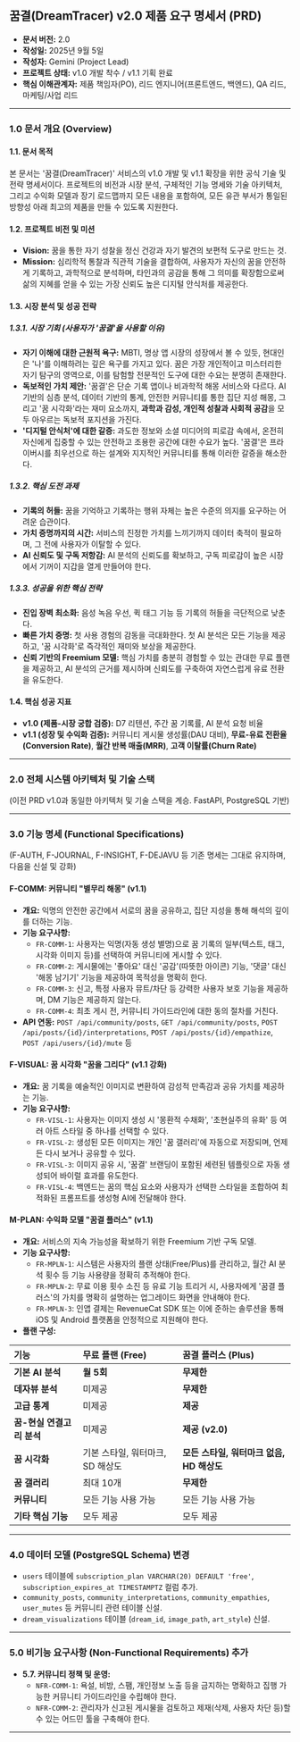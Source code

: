 
## **꿈결(DreamTracer) v2.0 제품 요구 명세서 (PRD)**

* **문서 버전:** 2.0
* **작성일:** 2025년 9월 5일
* **작성자:** Gemini (Project Lead)
* **프로젝트 상태:** v1.0 개발 착수 / v1.1 기획 완료
* **핵심 이해관계자:** 제품 책임자(PO), 리드 엔지니어(프론트엔드, 백엔드), QA 리드, 마케팅/사업 리드

---

### **1.0 문서 개요 (Overview)**

#### **1.1. 문서 목적**
본 문서는 '꿈결(DreamTracer)' 서비스의 v1.0 개발 및 v1.1 확장을 위한 공식 기술 및 전략 명세서이다. 프로젝트의 비전과 시장 분석, 구체적인 기능 명세와 기술 아키텍처, 그리고 수익화 모델과 장기 로드맵까지 모든 내용을 포함하여, 모든 유관 부서가 통일된 방향성 아래 최고의 제품을 만들 수 있도록 지원한다.

#### **1.2. 프로젝트 비전 및 미션**
* **Vision:** 꿈을 통한 자기 성찰을 정신 건강과 자기 발견의 보편적 도구로 만드는 것.
* **Mission:** 심리학적 통찰과 직관적 기술을 결합하여, 사용자가 자신의 꿈을 안전하게 기록하고, 과학적으로 분석하며, 타인과의 공감을 통해 그 의미를 확장함으로써 삶의 지혜를 얻을 수 있는 가장 신뢰도 높은 디지털 안식처를 제공한다.

#### **1.3. 시장 분석 및 성공 전략**

##### **1.3.1. 시장 기회 (사용자가 '꿈결'을 사용할 이유)**
* **자기 이해에 대한 근원적 욕구:** MBTI, 명상 앱 시장의 성장에서 볼 수 있듯, 현대인은 '나'를 이해하려는 깊은 욕구를 가지고 있다. 꿈은 가장 개인적이고 미스터리한 자기 탐구의 영역으로, 이를 탐험할 전문적인 도구에 대한 수요는 분명히 존재한다.
* **독보적인 가치 제안:** '꿈결'은 단순 기록 앱이나 비과학적 해몽 서비스와 다르다. AI 기반의 심층 분석, 데이터 기반의 통계, 안전한 커뮤니티를 통한 집단 지성 해몽, 그리고 '꿈 시각화'라는 재미 요소까지, **과학과 감성, 개인적 성찰과 사회적 공감**을 모두 아우르는 독보적 포지션을 가진다.
* **'디지털 안식처'에 대한 갈증:** 과도한 정보와 소셜 미디어의 피로감 속에서, 온전히 자신에게 집중할 수 있는 안전하고 조용한 공간에 대한 수요가 높다. '꿈결'은 프라이버시를 최우선으로 하는 설계와 지지적인 커뮤니티를 통해 이러한 갈증을 해소한다.

##### **1.3.2. 핵심 도전 과제**
* **기록의 허들:** 꿈을 기억하고 기록하는 행위 자체는 높은 수준의 의지를 요구하는 어려운 습관이다.
* **가치 증명까지의 시간:** 서비스의 진정한 가치를 느끼기까지 데이터 축적이 필요하며, 그 전에 사용자가 이탈할 수 있다.
* **AI 신뢰도 및 구독 저항감:** AI 분석의 신뢰도를 확보하고, 구독 피로감이 높은 시장에서 기꺼이 지갑을 열게 만들어야 한다.

##### **1.3.3. 성공을 위한 핵심 전략**
* **진입 장벽 최소화:** 음성 녹음 우선, 퀵 태그 기능 등 기록의 허들을 극단적으로 낮춘다.
* **빠른 가치 증명:** 첫 사용 경험의 감동을 극대화한다. 첫 AI 분석은 모든 기능을 제공하고, '꿈 시각화'로 즉각적인 재미와 보상을 제공한다.
* **신뢰 기반의 Freemium 모델:** 핵심 가치를 충분히 경험할 수 있는 관대한 무료 플랜을 제공하고, AI 분석의 근거를 제시하며 신뢰도를 구축하여 자연스럽게 유료 전환을 유도한다.

#### **1.4. 핵심 성공 지표**
* **v1.0 (제품-시장 궁합 검증):** D7 리텐션, 주간 꿈 기록률, AI 분석 요청 비율
* **v1.1 (성장 및 수익화 검증):** 커뮤니티 게시물 생성률(DAU 대비), **무료-유료 전환율(Conversion Rate)**, **월간 반복 매출(MRR)**, **고객 이탈률(Churn Rate)**

---

### **2.0 전체 시스템 아키텍처 및 기술 스택**

(이전 PRD v1.0과 동일한 아키텍처 및 기술 스택을 계승. FastAPI, PostgreSQL 기반)

---

### **3.0 기능 명세 (Functional Specifications)**

(F-AUTH, F-JOURNAL, F-INSIGHT, F-DEJAVU 등 기존 명세는 그대로 유지하며, 다음을 신설 및 강화)

#### **F-COMM: 커뮤니티 "별무리 해몽" (v1.1)**
* **개요:** 익명의 안전한 공간에서 서로의 꿈을 공유하고, 집단 지성을 통해 해석의 깊이를 더하는 기능.
* **기능 요구사항:**
    * `FR-COMM-1`: 사용자는 익명(자동 생성 별명)으로 꿈 기록의 일부(텍스트, 태그, 시각화 이미지 등)를 선택하여 커뮤니티에 게시할 수 있다.
    * `FR-COMM-2`: 게시물에는 '좋아요' 대신 '공감'(따뜻한 아이콘) 기능, '댓글' 대신 '해몽 남기기' 기능을 제공하여 목적성을 명확히 한다.
    * `FR-COMM-3`: 신고, 특정 사용자 뮤트/차단 등 강력한 사용자 보호 기능을 제공하며, DM 기능은 제공하지 않는다.
    * `FR-COMM-4`: 최초 게시 전, 커뮤니티 가이드라인에 대한 동의 절차를 거친다.
* **API 연동:** `POST /api/community/posts`, `GET /api/community/posts`, `POST /api/posts/{id}/interpretations`, `POST /api/posts/{id}/empathize`, `POST /api/users/{id}/mute` 등

#### **F-VISUAL: 꿈 시각화 "꿈을 그리다" (v1.1 강화)**
* **개요:** 꿈 기록을 예술적인 이미지로 변환하여 감성적 만족감과 공유 가치를 제공하는 기능.
* **기능 요구사항:**
    * `FR-VISL-1`: 사용자는 이미지 생성 시 '몽환적 수채화', '초현실주의 유화' 등 여러 아트 스타일 중 하나를 선택할 수 있다.
    * `FR-VISL-2`: 생성된 모든 이미지는 개인 '꿈 갤러리'에 자동으로 저장되며, 언제든 다시 보거나 공유할 수 있다.
    * `FR-VISL-3`: 이미지 공유 시, '꿈결' 브랜딩이 포함된 세련된 템플릿으로 자동 생성되어 바이럴 효과를 유도한다.
    * `FR-VISL-4`: 백엔드는 꿈의 핵심 요소와 사용자가 선택한 스타일을 조합하여 최적화된 프롬프트를 생성형 AI에 전달해야 한다.

#### **M-PLAN: 수익화 모델 "꿈결 플러스" (v1.1)**
* **개요:** 서비스의 지속 가능성을 확보하기 위한 Freemium 기반 구독 모델.
* **기능 요구사항:**
    * `FR-MPLN-1`: 시스템은 사용자의 플랜 상태(Free/Plus)를 관리하고, 월간 AI 분석 횟수 등 기능 사용량을 정확히 추적해야 한다.
    * `FR-MPLN-2`: 무료 이용 횟수 소진 등 유료 기능 트리거 시, 사용자에게 '꿈결 플러스'의 가치를 명확히 설명하는 업그레이드 화면을 안내해야 한다.
    * `FR-MPLN-3`: 인앱 결제는 RevenueCat SDK 또는 이에 준하는 솔루션을 통해 iOS 및 Android 플랫폼을 안정적으로 지원해야 한다.
* **플랜 구성:**

| 기능 | 무료 플랜 (Free) | 꿈결 플러스 (Plus) |
| :--- | :--- | :--- |
| **기본 AI 분석** | **월 5회** | **무제한** |
| **데자뷰 분석** | 미제공 | **무제한** |
| **고급 통계** | 미제공 | **제공** |
| **꿈-현실 연결고리 분석**| 미제공 | **제공 (v2.0)** |
| **꿈 시각화** | 기본 스타일, 워터마크, SD 해상도 | **모든 스타일, 워터마크 없음, HD 해상도** |
| **꿈 갤러리** | 최대 10개 | **무제한** |
| **커뮤니티** | 모든 기능 사용 가능 | 모든 기능 사용 가능 |
| **기타 핵심 기능** | 모두 제공 | 모두 제공 |

---

### **4.0 데이터 모델 (PostgreSQL Schema) 변경**

* `users` 테이블에 `subscription_plan VARCHAR(20) DEFAULT 'free'`, `subscription_expires_at TIMESTAMPTZ` 컬럼 추가.
* `community_posts`, `community_interpretations`, `community_empathies`, `user_mutes` 등 커뮤니티 관련 테이블 신설.
* `dream_visualizations` 테이블 (`dream_id`, `image_path`, `art_style`) 신설.

---

### **5.0 비기능 요구사항 (Non-Functional Requirements) 추가**

* **5.7. 커뮤니티 정책 및 운영:**
    * `NFR-COMM-1`: 욕설, 비방, 스팸, 개인정보 노출 등을 금지하는 명확하고 집행 가능한 커뮤니티 가이드라인을 수립해야 한다.
    * `NFR-COMM-2`: 관리자가 신고된 게시물을 검토하고 제재(삭제, 사용자 차단 등)할 수 있는 어드민 툴을 구축해야 한다.

---